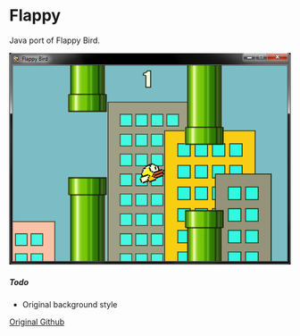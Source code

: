 Flappy
======

Java port of Flappy Bird.

![Flappy Screenshot](screenshot.png)

##### Todo
* Original background style

[Original Github](https://github.com/john525/Flappy-Bird-Clone)
